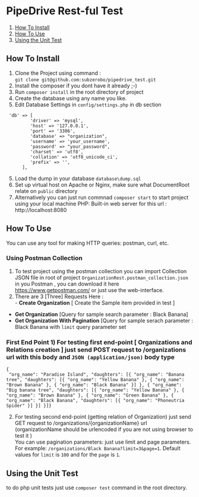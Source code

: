 
# PipeDrive Rest-ful Test  
  
 1. [How To Install](#how-to-install)  
 2. [How To Use](#how-to-use)  
 3. [Using the Unit Test](#using-the-unit-test)
 
## How To Install  
  
 1. Clone the Project using command :   
 `git clone git@github.com:subzerobo/pipedrive_test.git`  
 2. Install the composer if you dont have it already ;-)  
 3. Run `composer install` in the root directory of project  
 4. Create the database using any name you like.  
 5. Edit Database Settings in `config/settings.php` in db section  
```  
 'db' => [         
         'driver' => 'mysql',    
         'host' => '127.0.0.1',    
         'port' => '3306',    
         'database' => "organization",    
         'username' => 'your_username',    
         'password' => "your_password",    
         'charset' => 'utf8',    
         'collation' => 'utf8_unicode_ci',    
         'prefix' => '',    
      ],    
 ```    
5. Load the dump in your database `database\dump.sql`  
 6. Set up virtual host on Apache or Nginx, make sure what DocumentRoot relate on `public` directory   
 7. Alternatively you can just run commnad `composer start` to start project using your local machine PHP: Built-in web server for this url : http://localhost:8080   
   
  
## How To Use  
You can use any tool for making HTTP queries: postman, curl, etc.  
  
### Using Postman Collection   
 1. To test project using the postman collection you can import Collection JSON file in root of project `OrganizationRest.postman_collection.json` in you Postman , you can download it here https://www.getpostman.com/ or just use the web-interface.  
 2. There are 3 [Three] Requests Here :  
          - **Create Organization** [ Create the Sample item provided in test ]  
  - **Get Organization** [Query for sample search parameter : Black Banana]  
  - **Get Organization With Pagination** [Query for sample serach parameter : Black Banana with `limit` query parameter set  
  
### First End Point 1) For testing first end-point [ Organizations and Relations creation ] just send POST request to /organizations url with this body and `JSON (application/json)` body type  
```  
{  
 "org_name": "Paradise Island", "daughters": [{ "org_name": "Banana tree", "daughters": [{ "org_name": "Yellow Banana" }, { "org_name": "Brown Banana" }, { "org_name": "Black Banana" }] }, { "org_name": "Big banana tree", "daughters": [{ "org_name": "Yellow Banana" }, { "org_name": "Brown Banana" }, { "org_name": "Green Banana" }, { "org_name": "Black Banana", "daughters": [{ "org_name": "Phoneutria Spider" }] }] }]}  
```  
2) For testing second end-point (getting relation of Organization) just send GET request to /organizations/{organizationName} url (organizationName should be urlencoded if you are not using browser to test it )  
You can use pagination parameters: just use limit and page parameters. For example: `/organizations/Black Banana?limit=3&page=1`. Default values for `limit` is `100` and for the `page` is `1`.

## Using the Unit Test
to do php unit tests just use `composer test` command in the root directory.